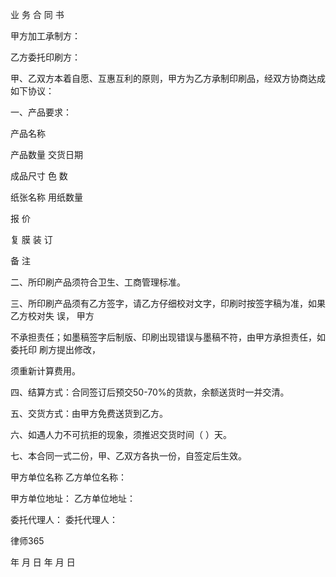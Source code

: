 
 


业 务 合 同 书 

甲方加工承制方：



乙方委托印刷方： 

甲、乙双方本着自愿、互惠互利的原则，甲方为乙方承制印刷品，经双方协商达成如下协议： 

一、产品要求： 

  

产品名称      

产品数量                                       交货日期      

成品尺寸                                       色    数      

纸张名称                                       用纸数量      

报    价      

复    膜                                         装    订      

备    注    

二、所印刷产品须符合卫生、工商管理标准。 

三、所印刷产品须有乙方签字，请乙方仔细校对文字，印刷时按签字稿为准，如果乙方校对失   误， 甲方

不承担责任；如墨稿签字后制版、印刷出现错误与墨稿不符，由甲方承担责任，如委托印  刷方提出修改，

须重新计算费用。 

四、结算方式：合同签订后预交50-70%的货款，余额送货时一并交清。 

五、交货方式：由甲方免费送货到乙方。 

六、如遇人力不可抗拒的现象，须推迟交货时间（      ）天。 

七、本合同一式二份，甲、乙双方各执一份，自签定后生效。  

甲方单位名称                              乙方单位名称： 

甲方单位地址：                           乙方单位地址： 

委托代理人：                              委托代理人： 





 
律师365






年    月    日                               年    月    日


 


 

 
 
 
 
 
  


  
 

  


  


  
 
 
 
 


